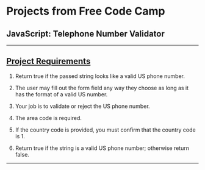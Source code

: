# Projects from Free Code Camp
## JavaScript: Telephone Number Validator

---

## [Project Requirements](https://www.freecodecamp.org/learn/javascript-algorithms-and-data-structures/javascript-algorithms-and-data-structures-projects/telephone-number-validator)
1. Return true if the passed string looks like a valid US phone number.

2. The user may fill out the form field any way they choose as long as it has the format of a valid US number.

3. Your job is to validate or reject the US phone number.

4. The area code is required.

5. If the country code is provided, you must confirm that the country code is 1.

6. Return true if the string is a valid US phone number; otherwise return false.

---
